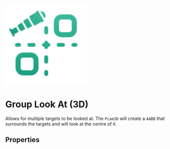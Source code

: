 <img src="../assets/look-at-group.svg" height="256" width="256"/>

# Group Look At (3D)

Allows for multiple targets to be looked at. The `Pcam3D` will create a `AABB` that surrounds the targets and will look at the centre of it.

## Properties

<Property propertyName="Look At Group" propertyType="Array[Node3D]" propertyDefault="null">
<template v-slot:propertyDescription>

Defines the group of targets targets that the camera should looking at. It will be looking at the centre of all the assigned targets.

</template>
<template v-slot:setMethod>

`void` append_look_at_group_node(`Node3D` target_node)

`void` append_look_at_group_node_array(`Array[Node3D]` target_nodes)

`void` erase_look_at_group_node(`Node3D` target_node)

</template>
<template v-slot:setExample>

::: details Example
```gdscript
# Appends one node to the Look At Group
pcam.append_look_at_group_node(target)

# Appends an array of nodes to the Look At Group
pcam.append_look_at_group_node_array(targets)

# Removes a node from the Look At Group
pcam.erase_look_at_group_node(target)
```
:::

</template>
<template v-slot:getMethod>

`Array[Node3D]` get_look_at_group_nodes()

</template>
<template v-slot:getExample>

::: details Example
```gdscript
pcam.get_look_at_group_nodes()
```
:::

</template>
</Property>

<!--@include: ./parts/look-at-offset.md-->